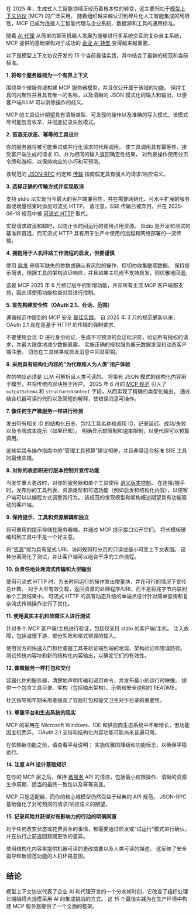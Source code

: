 在 2025 年，生成式人工智能领域正经历着根本性的转变，这主要归功于[模型上下文协议](https://thenewstack.io/mcp-the-missing-link-between-ai-agents-and-apis/) (MCP) 的广泛采用。 随着组织越来越认识到碎片化人工智能集成的局限性，MCP 已成为连接人工智能代理与企业系统、数据源和工具的通用标准。

随着 [AI 代理](https://thenewstack.io/ai-agents-a-comprehensive-introduction-for-developers/) 从简单的聊天机器人发展为能够进行多系统交互的复杂自主系统，MCP 提供的基础架构对于成功的 [企业 AI 转型](https://thenewstack.io/ai-agents-vs-agentic-ai-a-kubernetes-developers-guide/) 变得越来越重要。

以下是模型上下文协议开发的 15 个当前最佳实践，其中结合了最新的规范和当前标准。

**1. 将每个服务器视为一个有界上下文**

围绕单个微服务域构建 MCP 服务器模型，并且仅公开属于该域的功能。 保持工具的内聚性并且具有唯一的名称，以及清晰的 JSON 模式化的输入和输出，以便客户端/LLM 可以消除操作的歧义。

MCP 的工具设计期望具有清晰类型、可发现的操作以及准确的写入模式，该模式尽可能包含枚举，并彻底记录失败模式。

**2. 首选无状态、幂等的工具设计**

你的服务器将被可能重试或并行化请求的代理调用。 使工具调用具有幂等性，接受客户端生成的请求 ID，并为相同的输入返回确定性结果。 对列表操作使用分页令牌和游标，以保持响应的小巧和可预测。

该规范的 [JSON-RPC](https://www.jsonrpc.org/) 约定和 [传输](https://modelcontextprotocol.io/specification/2025-06-18/basic/transports) 指南假定具有强大的请求/响应语义。

**3. 选择正确的传输方式并实现取消**

支持 stdio 以实现当今最大的客户端兼容性，并在需要网络化、可水平扩展的服务器或增量结果时添加可流式 HTTP。 请注意，SSE 传输已被弃用，并在 2025-06-18 规范中被 [可流式 HTTP](https://thenewstack.io/how-mcp-uses-streamable-http-for-real-time-ai-tool-interaction/) 取代。

实现请求取消和超时，以防止长时间运行的调用占用资源。 Stdio 是开发和测试的基准和首选，而可流式 HTTP 具有用于生产中使用的远程和网络部署的一流传输。

**4. 拥抱用于人机环路工作流程的启发，但要谨慎**

使用 [启发](https://thenewstack.io/how-elicitation-in-mcp-brings-human-in-the-loop-to-ai-tools/) 来填写缺失的参数或确认有风险的操作，但切勿收集敏感数据。 保持提示简洁，根据工具的架构验证响应，并且如果主机尚不支持启发，则优雅地回退。

这是 MCP 2025 年 6 月修订版中的新增功能，并非所有主流 MCP 客户端都支持，因此请使用功能检查对其进行控制。

**5. 首先构建安全性（OAuth 2.1、会话、范围）**

遵循规范中提到的 MCP 安全 [最佳实践](https://modelcontextprotocol.io/specification/2025-06-18/basic/security_best_practices)。 自 2025 年 3 月的规范更新以来，OAuth 2.1 现在是基于 HTTP 的传输的强制要求。

不要使用会话 ID 进行身份验证，生成不可预测的会话标识符，验证所有授权的请求，并最大限度地减少数据暴露。 实施正确的授权服务器元数据发现和动态客户端注册。 切勿在工具结果或启发消息中回显密钥。

**6. 采用具有结构化内容的“为代理和人为人类”用户体验**

你的响应必须是 LLM 可解析且人类可读的。 将带有 JSON 模式的结构化内容用于模型，并将传统内容块用于用户。 2025 年 6 月的 [MCP 规范](https://modelcontextprotocol.io/specification/2025-06-18/changelog) 引入了 `outputSchema` 和 `structuredContent` 字段，从而实现了精确的类型化输出。 通过结合机器可读的代码以及简短的解释，使错误消息可操作。

**7. 像任何生产微服务一样进行检测**

发出带有相关 ID 的结构化日志，包括工具名称和调用 ID，记录延迟、成功/失败以及令牌成本提示（如果已知）。 明确显示软限制和速率限制，以便代理可以预算调用。

这些实践与操作指南中的“管理工具预算”建议相符，并且非常适合标准 SRE 工具的最佳实践。

**8. 对你的表面积进行版本控制并宣传功能**

当发生重大更改时，对你的服务器和单个工具使用 [语义版本控制](https://www.postman.com/api-platform/api-versioning/)。 在连接/握手时，发布你的工具列表、资源类型和可选功能（例如启发和结构化内容），以便客户端可以以编程方式调整其行为。 该规范的发现模型和架构概述期望具有功能驱动的客户端。

**9. 保持提示、工具和资源解耦和独立**

将可重用的提示存储在服务器端，并通过 MCP 提示接口公开它们。 将长模板硬编码到工具中不是一个好主意。

将“[资源](https://thenewstack.io/how-to-build-rag-applications-using-model-context-protocol/)”视为具有显式 URI、访问规则和分页的只读或最小可变上下文表面。 这种分离简化了测试，并让客户端可以组合干净的工作流程。

**10. 负责任地处理流式传输和大型输出**

使用可流式 HTTP 时，为长时间运行的操作发出增量块，并在可行的情况下宣传总计数。 对于大型有效负载，返回资源的处理程序/URI，而不是将兆字节内联到单个工具结果中。 可流式 HTTP 的具有动态升级的单端点设计针对简单查询和复杂流式传输操作进行了优化。

**11. 使用真实主机和故障注入进行测试**

针对多个 MCP 客户端/主机进行验证，包括仅支持 stdio 的客户端/主机。 注入故障，包括减慢下游、部分失败和格式错误的输入。

使用官方的快速入门和检查器工具来验证端到端的发现、架构验证和错误路径。 测试传统内容块和新的结构化内容输出，以确定它们的有效性。

**12. 像微服务一样打包和交付**

容器化你的服务器，清楚地声明传输和调用命令，并发布最小的运行时映像。 提供一个包含工具目录、架构（包括输出架构）、示例和安全说明的 README。

社区指导和早期采用者强调了容器打包和提交卫生对于目录的重要性。

**13. 尊重平台和生态系统的现实**

MCP 的采用在 Microsoft Windows、IDE 和供应商生态系统中不断增长，但功能因主机而异。 OAuth 2.1 支持和结构化内容功能可能尚未普遍可用。

在依赖新功能之前，请查看平台说明； 实施优雅的降级和功能标志，以确保平稳运行。

**14. 注意 API 设计基础知识**

在你的 MCP 层之后，保持 [微服务](https://thenewstack.io/introduction-to-microservices/) API 的清洁，包括最小权限操作、清晰的资源生命周期、适当的最终一致性以及幂等突变。

MCP 只是适配器，而你的核心域模型仍然受益于经典的 API 规范。 JSON-RPC 基础强化了对可预测的请求/响应语义的期望。

**15. 记录风险并获得对有影响力的行动的明确同意**

对于任何改变状态或花费资金的事情，都需要通过启发或“试运行”模式进行确认，并在执行之前返回预期更改的差异。

使用结构化内容来提供机器可读的更改摘要以及人类可读的描述。 这反映了安全指导和新规范功能的人机环路意图。

## 结论

模型上下文协议代表了企业 AI 和代理开发的一个分水岭时刻，它改变了组织处理长期阻碍大规模采用 AI 的集成挑战的方式。 这 15 个最佳实践为在生产环境中构建 MCP 服务器提供了一个全面的框架。